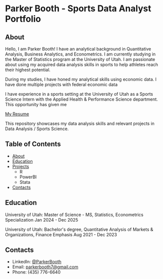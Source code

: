 # Parker Booth - Sports Data Analyst Portfolio
## About
Hello, I am Parker Booth! I have an analytical background in Quantitative Analysis, Business Analytics, and Econometrics. I am currently studying in the Master of Statistics program at the University of Utah. I am passionate about using my acquired data analysis skills in sports to help athletes reach their highest potential.

During my studies, I have honed my analytical skills using economic data. I have done multiple projects with federal economic data

I have experience in a sports setting at the University of Utah as a Sports Science Intern with the Applied Health & Performance Science department. This opportunity has given me 

[My Resume](https://github.com/ParkerBooth/Sports-Analyst-Portfolio/blob/main/Parker%20Booth%20Resume.pdf) 

This repository showcases my data analysis skills and relevant projects in Data Analysis / Sports Science. 

## Table of Contents
- [About](https://github.com/ParkerBooth/Sports-Analyst-Portfolio/blob/main/README.md#about)  
- [Education](https://github.com/ParkerBooth/Sports-Analyst-Portfolio/blob/main/README.md#education)
- [Projects](https://github.com/ParkerBooth/Sports-Analyst-Portfolio/blob/main/README.md#projects)
  - R
  - PowerBI
  - Stata
- [Contacts](https://github.com/ParkerBooth/Sports-Analyst-Portfolio/blob/main/README.md#contacts)



## Education

University of Utah: 
Master of Science - MS, Statistics, Econometrics Specialization
Jan 2024 - Dec 2025

University of Utah:
Bachelor's degree, Quantitative Analysis of Markets & Organizations, Finance Emphasis
Aug 2021 - Dec 2023

## Contacts
- LinkedIn: [@ParkerBooth](https://www.linkedin.com/in/parker-booth-26b81b237/)
- Email: parkerbooth7@gmail.com
- Phone: (435) 776-6640
